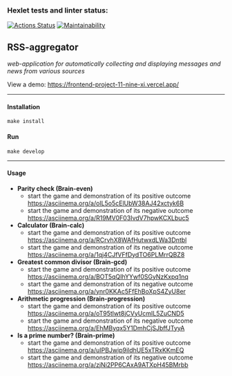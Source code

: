 ### Hexlet tests and linter status:
[![Actions Status](https://github.com/LittleCuteSandra/frontend-project-11/actions/workflows/hexlet-check.yml/badge.svg)](https://github.com/LittleCuteSandra/frontend-project-11/actions)
[![Maintainability](https://api.codeclimate.com/v1/badges/169dbafa0b109822c055/maintainability)](https://codeclimate.com/github/LittleCuteSandra/frontend-project-11/maintainability)

## RSS-aggregator
_web-application for automatically collecting and displaying messages and news from various sources_

View a demo: https://frontend-project-11-nine-xi.vercel.app/

---

#### Installation
``` make install ```

#### Run

```make develop ```

---
#### Usage

- __Parity check (Brain-even)__
    - start the game and demonstration of its positive outcome
    https://asciinema.org/a/oIL5o5cElUbW38AJ42xctyk6B
    - start the game and demonstration of its negative outcome
    https://asciinema.org/a/R19MV0F03IvdV7hpwKCXLbuc5
- __Calculator (Brain-calc)__
    - start the game and demonstration of its positive outcome
    https://asciinema.org/a/RCrvhX8WAfHutwxdLWa3Dntbl
    - start the game and demonstration of its negative outcome
    https://asciinema.org/a/1qj4CJfVFfDydTO6PLMrrQBZ8
- __Greatest common divisor (Brain-gcd)__
    - start the game and demonstration of its positive outcome
    https://asciinema.org/a/BOT5qQIhYYwf0SGyNzKxpq1nq
    - start the game and demonstration of its negative outcome
    https://asciinema.org/a/ynr0KKAc5FfEhBoXpS4ZyU8er
- __Arithmetic progression (Brain-progression)__
    - start the game and demonstration of its positive outcome
    https://asciinema.org/a/oT95tlwt8jCVyUcmIL5ZuCND5
    - start the game and demonstration of its negative outcome
    https://asciinema.org/a/EhMByqx5Y1DmhCjSJbffJTyyA
- __Is a prime number? (Brain-prime)__
    - start the game and demonstration of its positive outcome
    https://asciinema.org/a/uIPBJwip9ildhUE5xTRxKKmEQ
    - start the game and demonstration of its negative outcome
    https://asciinema.org/a/zjNi2PP6CAxA9ATXpH45BMrbb